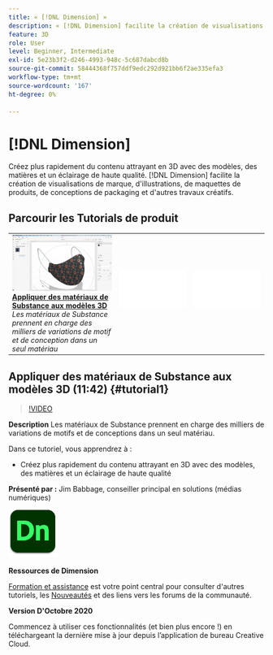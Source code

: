 ```yaml
---
title: « [!DNL Dimension] »
description: « [!DNL Dimension] facilite la création de visualisations de marque, d'illustrations, de maquettes de produits, de conceptions de packaging et d'autres travaux créatifs »
feature: 3D
role: User
level: Beginner, Intermediate
exl-id: 5e23b3f2-d246-4993-948c-5c687dabcd8b
source-git-commit: 58444368f757ddf9edc292d921bb6f2ae335efa3
workflow-type: tm+mt
source-wordcount: '167'
ht-degree: 0%

---
```


# [!DNL Dimension]

Créez plus rapidement du contenu attrayant en 3D avec des modèles, des matières et un éclairage de haute qualité. [!DNL Dimension] facilite la création de visualisations de marque, d&#39;illustrations, de maquettes de produits, de conceptions de packaging et d&#39;autres travaux créatifs.

## Parcourir les Tutorials de produit

<table style="table-layout:fixed">
<tr>
 <td>
   <a href="dimension.md#tutorial1">
      <img alt="Application de matériaux de Substance aux modèles 3D" src="../assets/dimension_substanceAndGraphics_babbage_thumbnail.jpg" />
   </a>
    <div>
   <a href="dimension.md#tutorial1"><strong>Appliquer des matériaux de Substance aux modèles 3D</strong></a>
    </div>
    <em>Les matériaux de Substance prennent en charge des milliers de variations de motif et de conception dans un seul matériau</em>
    <br>
  </td>
  <td>
    <img alt="Espaceur" src="../assets/Whitespacer.png" />
    <div>
    <br>
  </td>
  <td>
    <img alt="Espaceur" src="../assets/Whitespacer.png" />
    <div>
    <br>
  </td>
</tr>
</table>

## Appliquer des matériaux de Substance aux modèles 3D (11:42) {#tutorial1}

>[!VIDEO](https://video.tv.adobe.com/v/326944?hidetitle=true)

**Description**
Les matériaux de Substance prennent en charge des milliers de variations de motifs et de conceptions dans un seul matériau.

Dans ce tutoriel, vous apprendrez à :
* Créez plus rapidement du contenu attrayant en 3D avec des modèles, des matières et un éclairage de haute qualité

**Présenté par :**
Jim Babbage, conseiller principal en solutions (médias numériques)

![Logo De Dimension](../assets/dn_appicon_96.png)

**Ressources de Dimension**

[Formation et assistance](https://helpx.adobe.com/support/dimension.html) est votre point central pour consulter d&#39;autres tutoriels, les [Nouveautés](https://helpx.adobe.com/dimension/user-guide.html/dimension/using/whats-new.ug.html) et des liens vers les forums de la communauté.

**Version D&#39;Octobre 2020**

Commencez à utiliser ces fonctionnalités (et bien plus encore !) en téléchargeant la dernière mise à jour depuis l’application de bureau Creative Cloud.
